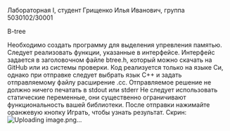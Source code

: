 Лабораторная I, студент Грищенко Илья Иванович, группа 5030102/30001

B-tree

Необходимо создать программу для выделения упревления памятью. Следует реализовать функции,
указанные в интерфейсе. Интерфейс задается в заголовочном файле btree.h, который можно скачать
на GitHub или из системы проверки.
Код реализуется только на языке Си, однако при отправке следует выбрать язык С++ и задать
отправляемому файлу расширение .cc.
Отправляемое решение не должно ничего печатать в stdout или stderr
Не следует использовать статические переменные, они существенно ограничивают функциональность
вашей библиотеки.
После отправки нажимайте оранжевую кнопку Играть, чтобы узнать результат.
Скрин:
![Uploading image.png…]()
